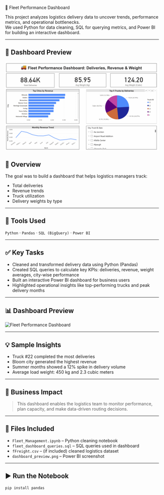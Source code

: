 
🚚 Fleet Performance Dashboard

This project analyzes logistics delivery data to uncover trends, performance metrics, and operational bottlenecks.  
We used Python for data cleaning, SQL for querying metrics, and Power BI for building an interactive dashboard.

---
## 📸 Dashboard Preview

![Fleet Performance Dashboard](Fleet_Performance_Dashboard.png)


## 📌 Overview

The goal was to build a dashboard that helps logistics managers track:
- Total deliveries
- Revenue trends
- Truck utilization
- Delivery weights by type

---

## 🧰 Tools Used

`Python` · `Pandas` · `SQL (BigQuery)` · `Power BI`

---

## ✅ Key Tasks

- Cleaned and transformed delivery data using Python (Pandas)
- Created SQL queries to calculate key KPIs: deliveries, revenue, weight averages, city-wise performance
- Built an interactive Power BI dashboard for business users
- Highlighted operational insights like top-performing trucks and peak delivery months

---

## 📊 Dashboard Preview

![Fleet Performance Dashboard](dashboard_preview.png)

---

## 💡 Sample Insights

- Truck #22 completed the most deliveries  
- Bloom city generated the highest revenue  
- Summer months showed a 12% spike in delivery volume  
- Average load weight: 450 kg and 2.3 cubic meters

---

## 🧠 Business Impact

> This dashboard enables the logistics team to monitor performance, plan capacity, and make data-driven routing decisions.

---

## 📂 Files Included

- `Fleet_Management.ipynb` – Python cleaning notebook  
- `fleet_dashboard_queries.sql` – SQL queries used in dashboard  
- `fFreight.csv` – (if included) cleaned logistics dataset  
- `dashboard_preview.png` – Power BI screenshot  

---

## ▶️ Run the Notebook

```bash
pip install pandas
